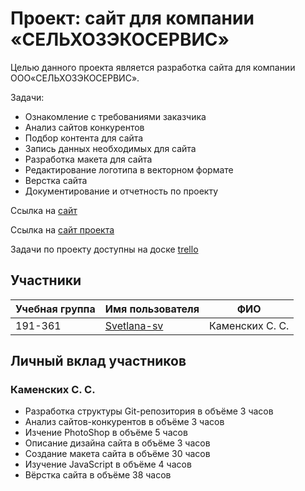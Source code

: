 # Проект: сайт для компании «СЕЛЬХОЗЭКОСЕРВИС»

Целью данного проекта является разработка сайта для компании ООО«СЕЛЬХОЗЭКОСЕРВИС». 

Задачи:
* Ознакомление с требованиями заказчика
* Анализ сайтов конкурентов
* Подбор контента для сайта
* Запись данных необходимых для сайта
* Разработка макета для сайта
* Редактирование логотипа в векторном формате
* Верстка сайта
* Документирование и отчетность по проекту

Ссылка на [сайт](http://pd-2020-selhozsite.std-1491.ist.mospolytech.ru/)

Ссылка на [сайт проекта](http://pd-2020-2.std-1491.ist.mospolytech.ru/)

Задачи по проекту доступны на доске [trello](https://trello.com/b/4BuzJE4O)

## Участники

| Учебная группа | Имя пользователя                               | ФИО                      |
|----------------|------------------------------------------------|--------------------------|
| 191-361        | [Svetlana-sv](https://github.com/Svetlana-sv)  | Каменских С. С.          |

## Личный вклад участников

### Каменских С. С.
* Разработка структуры Git-репозитория в объёме 3 часов
* Анализ сайтов-конкурентов в объёме 3 часов
* Изчение PhotoShop в объёме 5 часов
* Описание дизайна сайта в объёме 3 часов
* Создание макета сайта в объёме 30 часов
* Изучение JavaScript в объёме 4 часов
* Вёрстка сайта в объёме 38 часов
